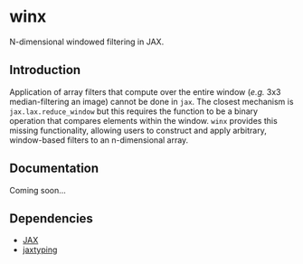 # winx

N-dimensional windowed filtering in JAX.

## Introduction

Application of array filters that compute over the entire window (_e.g._ 3x3 median-filtering an image) cannot be done in `jax`. The closest mechanism is `jax.lax.reduce_window` but this requires the function to be a binary operation that compares elements within the window. `winx` provides this missing functionality, allowing users to construct and apply arbitrary, window-based filters to an n-dimensional array.

## Documentation

Coming soon...

## Dependencies

- [JAX](https://github.com/jax-ml/jax)
- [jaxtyping](https://github.com/patrick-kidger/jaxtyping)
